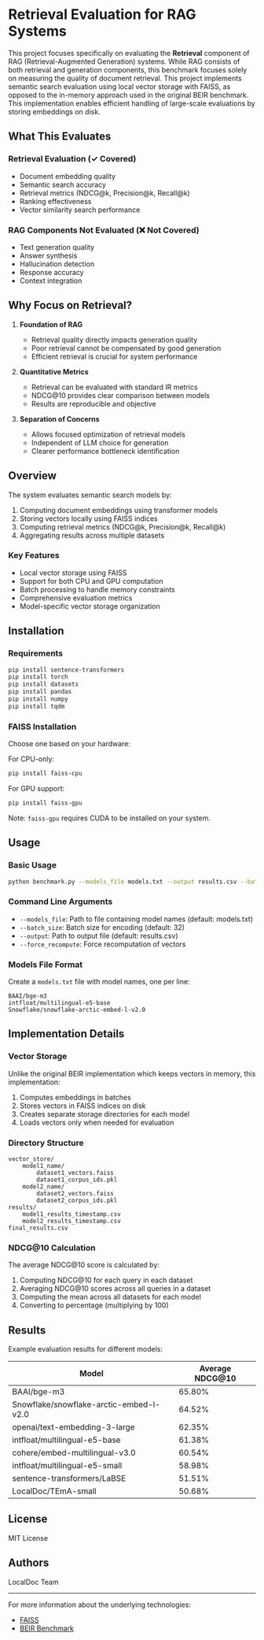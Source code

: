 # Retrieval Evaluation for RAG Systems

This project focuses specifically on evaluating the **Retrieval** component of RAG (Retrieval-Augmented Generation) systems. While RAG consists of both retrieval and generation components, this benchmark focuses solely on measuring the quality of document retrieval. This project implements semantic search evaluation using local vector storage with FAISS, as opposed to the in-memory approach used in the original BEIR benchmark. This implementation enables efficient handling of large-scale evaluations by storing embeddings on disk.


## What This Evaluates

### Retrieval Evaluation (✓ Covered)
- Document embedding quality
- Semantic search accuracy
- Retrieval metrics (NDCG@k, Precision@k, Recall@k)
- Ranking effectiveness
- Vector similarity search performance

### RAG Components Not Evaluated (❌ Not Covered)
- Text generation quality
- Answer synthesis
- Hallucination detection
- Response accuracy
- Context integration

## Why Focus on Retrieval?

1. **Foundation of RAG**
   - Retrieval quality directly impacts generation quality
   - Poor retrieval cannot be compensated by good generation
   - Efficient retrieval is crucial for system performance

2. **Quantitative Metrics**
   - Retrieval can be evaluated with standard IR metrics
   - NDCG@10 provides clear comparison between models
   - Results are reproducible and objective

3. **Separation of Concerns**
   - Allows focused optimization of retrieval models
   - Independent of LLM choice for generation
   - Clearer performance bottleneck identification

## Overview

The system evaluates semantic search models by:
1. Computing document embeddings using transformer models
2. Storing vectors locally using FAISS indices
3. Computing retrieval metrics (NDCG@k, Precision@k, Recall@k)
4. Aggregating results across multiple datasets

### Key Features
- Local vector storage using FAISS
- Support for both CPU and GPU computation
- Batch processing to handle memory constraints
- Comprehensive evaluation metrics
- Model-specific vector storage organization

## Installation

### Requirements
```bash
pip install sentence-transformers
pip install torch
pip install datasets
pip install pandas
pip install numpy
pip install tqdm
```

### FAISS Installation
Choose one based on your hardware:

For CPU-only:
```bash
pip install faiss-cpu
```

For GPU support:
```bash
pip install faiss-gpu
```

Note: `faiss-gpu` requires CUDA to be installed on your system.

## Usage

### Basic Usage
```bash
python benchmark.py --models_file models.txt --output results.csv --batch_size 32
```

### Command Line Arguments
- `--models_file`: Path to file containing model names (default: models.txt)
- `--batch_size`: Batch size for encoding (default: 32)
- `--output`: Path to output file (default: results.csv)
- `--force_recompute`: Force recomputation of vectors

### Models File Format
Create a `models.txt` file with model names, one per line:
```text
BAAI/bge-m3
intfloat/multilingual-e5-base
Snowflake/snowflake-arctic-embed-l-v2.0
```

## Implementation Details

### Vector Storage
Unlike the original BEIR implementation which keeps vectors in memory, this implementation:
1. Computes embeddings in batches
2. Stores vectors in FAISS indices on disk
3. Creates separate storage directories for each model
4. Loads vectors only when needed for evaluation

### Directory Structure
```
vector_store/
    model1_name/
        dataset1_vectors.faiss
        dataset1_corpus_ids.pkl
    model2_name/
        dataset2_vectors.faiss
        dataset2_corpus_ids.pkl
results/
    model1_results_timestamp.csv
    model2_results_timestamp.csv
final_results.csv
```

### NDCG@10 Calculation
The average NDCG@10 score is calculated by:
1. Computing NDCG@10 for each query in each dataset
2. Averaging NDCG@10 scores across all queries in a dataset
3. Computing the mean across all datasets for each model
4. Converting to percentage (multiplying by 100)

## Results

Example evaluation results for different models:

| Model | Average NDCG@10 |
|-------|----------------|
| BAAI/bge-m3 | 65.80% |
| Snowflake/snowflake-arctic-embed-l-v2.0 | 64.52% |
| openai/text-embedding-3-large | 62.35% |
| intfloat/multilingual-e5-base | 61.38% |
| cohere/embed-multilingual-v3.0 | 60.54% |
| intfloat/multilingual-e5-small | 58.98% |
| sentence-transformers/LaBSE | 51.51% |
| LocalDoc/TEmA-small | 50.68% |



## License

MIT License

## Authors

LocalDoc Team

---

For more information about the underlying technologies:
- [FAISS](https://github.com/facebookresearch/faiss)
- [BEIR Benchmark](https://github.com/beir-cellar/beir)
